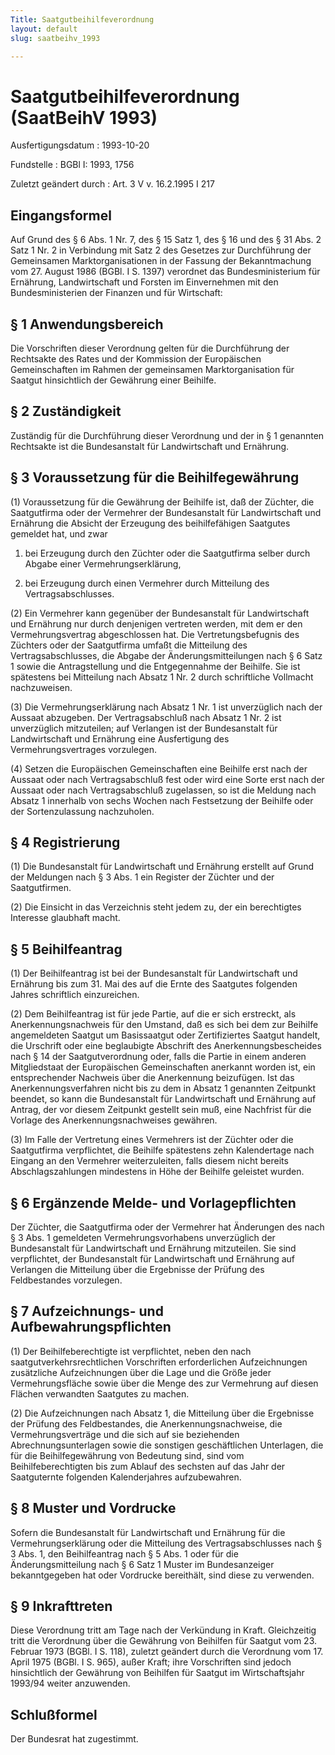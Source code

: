 ```yaml
---
Title: Saatgutbeihilfeverordnung
layout: default
slug: saatbeihv_1993

---
```


# Saatgutbeihilfeverordnung (SaatBeihV 1993)

Ausfertigungsdatum
:   1993-10-20

Fundstelle
:   BGBl I: 1993, 1756

Zuletzt geändert durch
:   Art. 3 V v. 16.2.1995 I 217


## Eingangsformel

Auf Grund des § 6 Abs. 1 Nr. 7, des § 15 Satz 1, des § 16 und des § 31
Abs. 2 Satz 1 Nr. 2 in Verbindung mit Satz 2 des Gesetzes zur
Durchführung der Gemeinsamen Marktorganisationen in der Fassung der
Bekanntmachung vom 27. August 1986 (BGBl. I S. 1397) verordnet das
Bundesministerium für Ernährung, Landwirtschaft und Forsten im
Einvernehmen mit den Bundesministerien der Finanzen und für
Wirtschaft:


## § 1 Anwendungsbereich

Die Vorschriften dieser Verordnung gelten für die Durchführung der
Rechtsakte des Rates und der Kommission der Europäischen
Gemeinschaften im Rahmen der gemeinsamen Marktorganisation für Saatgut
hinsichtlich der Gewährung einer Beihilfe.


## § 2 Zuständigkeit

Zuständig für die Durchführung dieser Verordnung und der in § 1
genannten Rechtsakte ist die Bundesanstalt für Landwirtschaft und
Ernährung.


## § 3 Voraussetzung für die Beihilfegewährung

(1) Voraussetzung für die Gewährung der Beihilfe ist, daß der Züchter,
die Saatgutfirma oder der Vermehrer der Bundesanstalt für
Landwirtschaft und Ernährung die Absicht der Erzeugung des
beihilfefähigen Saatgutes gemeldet hat, und zwar

1.  bei Erzeugung durch den Züchter oder die Saatgutfirma selber durch
    Abgabe einer Vermehrungserklärung,


2.  bei Erzeugung durch einen Vermehrer durch Mitteilung des
    Vertragsabschlusses.




(2) Ein Vermehrer kann gegenüber der Bundesanstalt für Landwirtschaft
und Ernährung nur durch denjenigen vertreten werden, mit dem er den
Vermehrungsvertrag abgeschlossen hat. Die Vertretungsbefugnis des
Züchters oder der Saatgutfirma umfaßt die Mitteilung des
Vertragsabschlusses, die Abgabe der Änderungsmitteilungen nach § 6
Satz 1 sowie die Antragstellung und die Entgegennahme der Beihilfe.
Sie ist spätestens bei Mitteilung nach Absatz 1 Nr. 2 durch
schriftliche Vollmacht nachzuweisen.

(3) Die Vermehrungserklärung nach Absatz 1 Nr. 1 ist unverzüglich nach
der Aussaat abzugeben. Der Vertragsabschluß nach Absatz 1 Nr. 2 ist
unverzüglich mitzuteilen; auf Verlangen ist der Bundesanstalt für
Landwirtschaft und Ernährung eine Ausfertigung des
Vermehrungsvertrages vorzulegen.

(4) Setzen die Europäischen Gemeinschaften eine Beihilfe erst nach der
Aussaat oder nach Vertragsabschluß fest oder wird eine Sorte erst nach
der Aussaat oder nach Vertragsabschluß zugelassen, so ist die Meldung
nach Absatz 1 innerhalb von sechs Wochen nach Festsetzung der Beihilfe
oder der Sortenzulassung nachzuholen.


## § 4 Registrierung

(1) Die Bundesanstalt für Landwirtschaft und Ernährung erstellt auf
Grund der Meldungen nach § 3 Abs. 1 ein Register der Züchter und der
Saatgutfirmen.

(2) Die Einsicht in das Verzeichnis steht jedem zu, der ein
berechtigtes Interesse glaubhaft macht.


## § 5 Beihilfeantrag

(1) Der Beihilfeantrag ist bei der Bundesanstalt für Landwirtschaft
und Ernährung bis zum 31. Mai des auf die Ernte des Saatgutes
folgenden Jahres schriftlich einzureichen.

(2) Dem Beihilfeantrag ist für jede Partie, auf die er sich erstreckt,
als Anerkennungsnachweis für den Umstand, daß es sich bei dem zur
Beihilfe angemeldeten Saatgut um Basissaatgut oder Zertifiziertes
Saatgut handelt, die Urschrift oder eine beglaubigte Abschrift des
Anerkennungsbescheides nach § 14 der Saatgutverordnung oder, falls die
Partie in einem anderen Mitgliedstaat der Europäischen Gemeinschaften
anerkannt worden ist, ein entsprechender Nachweis über die Anerkennung
beizufügen. Ist das Anerkennungsverfahren nicht bis zu dem in Absatz 1
genannten Zeitpunkt beendet, so kann die Bundesanstalt für
Landwirtschaft und Ernährung auf Antrag, der vor diesem Zeitpunkt
gestellt sein muß, eine Nachfrist für die Vorlage des
Anerkennungsnachweises gewähren.

(3) Im Falle der Vertretung eines Vermehrers ist der Züchter oder die
Saatgutfirma verpflichtet, die Beihilfe spätestens zehn Kalendertage
nach Eingang an den Vermehrer weiterzuleiten, falls diesem nicht
bereits Abschlagszahlungen mindestens in Höhe der Beihilfe geleistet
wurden.


## § 6 Ergänzende Melde- und Vorlagepflichten

Der Züchter, die Saatgutfirma oder der Vermehrer hat Änderungen des
nach § 3 Abs. 1 gemeldeten Vermehrungsvorhabens unverzüglich der
Bundesanstalt für Landwirtschaft und Ernährung mitzuteilen. Sie sind
verpflichtet, der Bundesanstalt für Landwirtschaft und Ernährung auf
Verlangen die Mitteilung über die Ergebnisse der Prüfung des
Feldbestandes vorzulegen.


## § 7 Aufzeichnungs- und Aufbewahrungspflichten

(1) Der Beihilfeberechtigte ist verpflichtet, neben den nach
saatgutverkehrsrechtlichen Vorschriften erforderlichen Aufzeichnungen
zusätzliche Aufzeichnungen über die Lage und die Größe jeder
Vermehrungsfläche sowie über die Menge des zur Vermehrung auf diesen
Flächen verwandten Saatgutes zu machen.

(2) Die Aufzeichnungen nach Absatz 1, die Mitteilung über die
Ergebnisse der Prüfung des Feldbestandes, die Anerkennungsnachweise,
die Vermehrungsverträge und die sich auf sie beziehenden
Abrechnungsunterlagen sowie die sonstigen geschäftlichen Unterlagen,
die für die Beihilfegewährung von Bedeutung sind, sind vom
Beihilfeberechtigten bis zum Ablauf des sechsten auf das Jahr der
Saatguternte folgenden Kalenderjahres aufzubewahren.


## § 8 Muster und Vordrucke

Sofern die Bundesanstalt für Landwirtschaft und Ernährung für die
Vermehrungserklärung oder die Mitteilung des Vertragsabschlusses nach
§ 3 Abs. 1, den Beihilfeantrag nach § 5 Abs. 1 oder für die
Änderungsmitteilung nach § 6 Satz 1 Muster im Bundesanzeiger
bekanntgegeben hat oder Vordrucke bereithält, sind diese zu verwenden.


## § 9 Inkrafttreten

Diese Verordnung tritt am Tage nach der Verkündung in Kraft.
Gleichzeitig tritt die Verordnung über die Gewährung von Beihilfen für
Saatgut vom 23. Februar 1973 (BGBl. I S. 118), zuletzt geändert durch
die Verordnung vom 17. April 1975 (BGBl. I S. 965), außer Kraft;
ihre Vorschriften sind jedoch hinsichtlich der Gewährung von Beihilfen
für Saatgut im Wirtschaftsjahr 1993/94 weiter anzuwenden.


## Schlußformel

Der Bundesrat hat zugestimmt.

